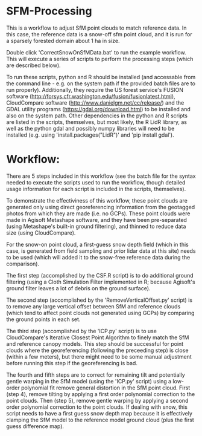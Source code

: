 # SFM-Processing

This is a workflow to adjust SfM point clouds to match reference data. In this case, the reference data is a snow-off sfm point cloud, and
it is run for a sparsely forested domain about 1 ha in size.

Double click 'CorrectSnowOnSfMData.bat' to run the example workflow.  This will execute a series of scripts to perform the processing steps
(which are described below).  

To run these scripts, python and R should be installed (and accessable from the command line - e.g. on the system path if the provided 
batch files are to run properly).  Additionally, they require the US forest service's FUSION software
(http://forsys.cfr.washington.edu/fusion/fusionlatest.html), CloudCompare software (http://www.danielgm.net/cc/release/) and the GDAL utility
programs (https://gdal.org/download.html) to be installed and also on the system path.  Other dependencies in the python and R scripts are 
listed in the scripts, themselves, but most likely, the R LidR library, as well as the python gdal and possibly numpy libraries will need to 
be installed (e.g. using 'install.packages("LidR")' and 'pip install gdal').

# Workflow:

There are 5 steps included in this workflow (see the batch file for the syntax needed to execute the scripts used to run
the workflow, though detailed usage information for each script is included in the scripts, themselves).  

To demonstrate the effectiviness of this workflow, these point clouds are generated only using direct georeferencing information 
from the geotagged photos from which they are made (i.e. no GCPs).  These point clouds were made in Agisoft Metashape software, and 
they have been pre-separated (using Metashape's built-in ground filtering), and thinned to reduce data size (using CloudCompare). 

For the snow-on point cloud, a first-guess snow depth field (which in this case, is generated from field sampling and prior lidar 
data at this site) needs to be used (which will added it to the snow-free reference data during the comparison).

The first step (accomplished by the CSF.R script) is to do additional ground filtering (using a Cloth Simulation Filter implemented
in R; because Agisoft's ground filter leaves a lot of debris on the ground surface).  

The second step (accomplished by the 'RemoveVerticalOffset.py' script) is to remove any large vertical offset between SfM and 
reference clouds (which tend to affect point clouds not generated using GCPs) by comparing the ground points in each set.  

The third step (accomplished by the 'ICP.py' script) is to use CloudCompare's Iterative Closest Point Algorithm to finely match the 
SfM and reference canopy models.  This step should be successful for point clouds where the georeferencing (following the preceeding 
step) is close (within a few meters), but there might need to be some manual adjustment before running this step if the georeferencing 
is bad.  

The fourth and fifth steps are to correct for remaining tilt and potentially gentle warping in the SfM model (using the 'ICP.py' script) 
using a low-order  polynomial fit remove general distortion in the SfM point cloud.  First (step 4), remove tilting by applying a first 
order polynomial correction to the point clouds.  Then (step 5), remove gentle warping by applying a second order polynomial correction
to the point clouds.  If dealing with snow, this script needs to have a first guess snow depth map because it is effectively clamping the 
SfM model to the reference model ground cloud (plus the first guess difference map).

